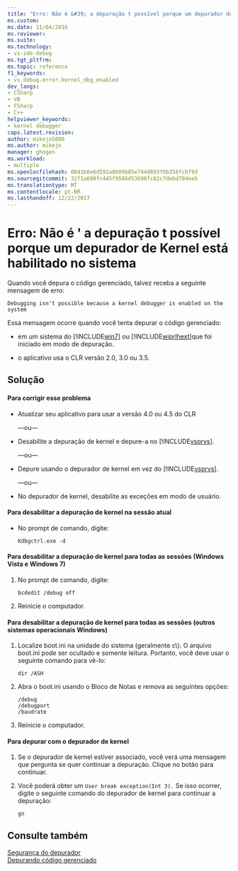 ```yaml
---
title: "Erro: Não é &#39; a depuração t possível porque um depurador de Kernel está habilitado no sistema | Microsoft Docs"
ms.custom: 
ms.date: 11/04/2016
ms.reviewer: 
ms.suite: 
ms.technology:
- vs-ide-debug
ms.tgt_pltfrm: 
ms.topic: reference
f1_keywords:
- vs.debug.error.kernel_dbg_enabled
dev_langs:
- CSharp
- VB
- FSharp
- C++
helpviewer_keywords:
- kernel debugger
caps.latest.revision: 
author: mikejo5000
ms.author: mikejo
manager: ghogen
ms.workload:
- multiple
ms.openlocfilehash: 0841b6e6d592a8b09b85e744d693f0b356fcbf9d
ms.sourcegitcommit: 32f1a690fc445f9586d53698fc82c7debd784eeb
ms.translationtype: MT
ms.contentlocale: pt-BR
ms.lasthandoff: 12/22/2017
---
```

# <a name="error-debugging-isn39t-possible-because-a-kernel-debugger-is-enabled-on-the-system"></a>Erro: Não é &#39; a depuração t possível porque um depurador de Kernel está habilitado no sistema
Quando você depura o código gerenciado, talvez receba a seguinte mensagem de erro:  
  
```  
Debugging isn't possible because a kernel debugger is enabled on the system  
```  
  
 Essa mensagem ocorre quando você tenta depurar o código gerenciado:  
  
-   em um sistema do [!INCLUDE[win7](../debugger/includes/win7_md.md)] ou [!INCLUDE[wiprlhext](../debugger/includes/wiprlhext_md.md)]que foi iniciado em modo de depuração.  
  
-   o aplicativo usa o CLR versão 2.0, 3.0 ou 3.5.  
  
## <a name="solution"></a>Solução  
  
#### <a name="to-fix-this-problem"></a>Para corrigir esse problema  
  
-   Atualizar seu aplicativo para usar a versão 4.0 ou 4.5 do CLR  
  
     —ou—  
  
-   Desabilite a depuração de kernel e depure-a no [!INCLUDE[vsprvs](../code-quality/includes/vsprvs_md.md)].  
  
     —ou—  
  
-   Depure usando o depurador de kernel em vez do [!INCLUDE[vsprvs](../code-quality/includes/vsprvs_md.md)].  
  
     —ou—  
  
-   No depurador de kernel, desabilite as exceções em modo de usuário.  
  
#### <a name="to-disable-kernel-debugging-in-the-current-session"></a>Para desabilitar a depuração de kernel na sessão atual  
  
-   No prompt de comando, digite:  
  
    ```  
    Kdbgctrl.exe -d  
    ```  
  
#### <a name="to-disable-kernel-debugging-for-all-sessions-windows-vista-and-windows-7"></a>Para desabilitar a depuração de kernel para todas as sessões (Windows Vista e Windows 7)  
  
1.  No prompt de comando, digite:  
  
    ```  
    bcdedit /debug off   
    ```  
  
2.  Reinicie o computador.  
  
#### <a name="to-disable-kernel-debugging-for-all-sessions-other-windows-operating-systems"></a>Para desabilitar a depuração de kernel para todas as sessões (outros sistemas operacionais Windows)  
  
1.  Localize boot.ini na unidade do sistema (geralmente c\\). O arquivo boot.ini pode ser ocultado e somente leitura. Portanto, você deve usar o seguinte comando para vê-lo:  
  
    ```  
    dir /ASH  
    ```  
  
2.  Abra o boot.ini usando o Bloco de Notas e remova as seguintes opções:  
  
    ```  
    /debug  
    /debugport  
    /baudrate  
    ```  
  
3.  Reinicie o computador.  
  
#### <a name="to-debug-with-the-kernel-debugger"></a>Para depurar com o depurador de kernel  
  
1.  Se o depurador de kernel estiver associado, você verá uma mensagem que pergunta se quer continuar a depuração. Clique no botão para continuar.  
  
2.  Você poderá obter um `User break exception(Int 3).` Se isso ocorrer, digite o seguinte comando do depurador de kernel para continuar a depuração:  
  
     `gn`  
  
## <a name="see-also"></a>Consulte também  
 [Segurança do depurador](../debugger/debugger-security.md)   
 [Depurando código gerenciado](../debugger/debugging-managed-code.md)